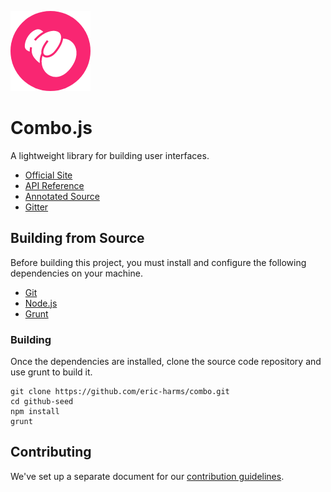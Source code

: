 ![Logo](https://github.com/combojs/combo-js/blob/master/doc/img/logo.png?raw=true)

# Combo.js

A lightweight library for building user interfaces. 

* [Official Site](http://www.combojs.com/)
* [API Reference](https://github.com/combojs/combo-js/blob/master/doc/api/api.md)
* [Annotated Source](https://cdn.rawgit.com/combojs/combo-js/master/doc/docco/combo.full.html)
* [Gitter](https://gitter.im/combo-js/)

## Building from Source

Before building this project, you must install and configure the following dependencies on your machine.

* [Git](https://git-scm.com/)
* [Node.js](https://nodejs.org/en/)
* [Grunt](https://gruntjs.com/)

### Building

Once the dependencies are installed, clone the source code repository and use grunt to build it.

	git clone https://github.com/eric-harms/combo.git
	cd github-seed
	npm install
	grunt

## Contributing

We've set up a separate document for our [contribution guidelines](CONTRIBUTING.md).

